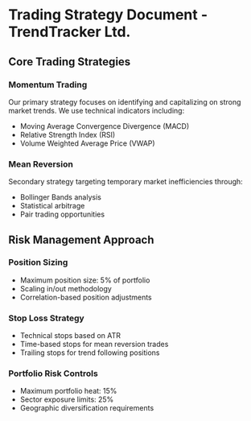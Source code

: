 # Trading Strategy Document - TrendTracker Ltd.

## Core Trading Strategies

### Momentum Trading
Our primary strategy focuses on identifying and capitalizing on strong market trends. We use technical indicators including:
- Moving Average Convergence Divergence (MACD)
- Relative Strength Index (RSI)
- Volume Weighted Average Price (VWAP)

### Mean Reversion
Secondary strategy targeting temporary market inefficiencies through:
- Bollinger Bands analysis
- Statistical arbitrage
- Pair trading opportunities

## Risk Management Approach

### Position Sizing
- Maximum position size: 5% of portfolio
- Scaling in/out methodology
- Correlation-based position adjustments

### Stop Loss Strategy
- Technical stops based on ATR
- Time-based stops for mean reversion trades
- Trailing stops for trend following positions

### Portfolio Risk Controls
- Maximum portfolio heat: 15%
- Sector exposure limits: 25%
- Geographic diversification requirements 